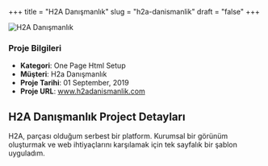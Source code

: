 +++
title = "H2A Danışmanlık"
slug = "h2a-danismanlik"
draft = "false"
+++

<img src="/images/portfolio/h2a.jpg" class="img-responsive" alt="H2A Danışmanlık">

<div class="card-header bg-secondary p-2">
        <h3 class="card-title p-2">Proje Bilgileri</h3>
        <ul>
          <li><strong>Kategori</strong>: One Page Html Setup</li>
          <li><strong>Müşteri</strong>: H2a Danışmanlık</li>
          <li><strong>Proje Tarihi</strong>: 01 September, 2019</li>
          <li><strong>Proje URL</strong>: <a href="http://www.h2adanismanlik.com/">www.h2adanismanlik.com</a></li>
        </ul>
</div>


<div class="card-body">
     <h2 class="card-title py-2">H2A Danışmanlık Project Detayları</h2>
          <p>
          H2A, parçası olduğum serbest bir platform. Kurumsal bir görünüm oluşturmak ve web ihtiyaçlarını karşılamak için tek sayfalık bir şablon uyguladım. </p>

</div>
